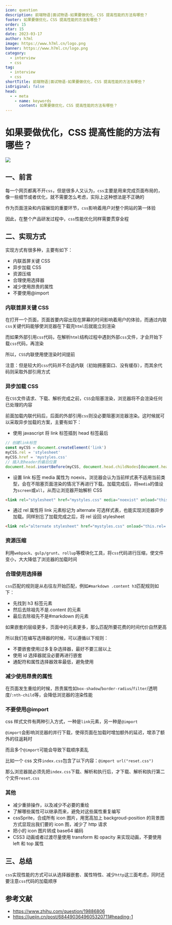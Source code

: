 ```yaml
---
icon: question
description: 前端物语|面试物语-如果要做优化，CSS 提高性能的方法有哪些？
footer: 如果要做优化，CSS 提高性能的方法有哪些？
order: 15
star: 15
date: 2023-03-17
author: h7ml
image: https://www.h7ml.cn/logo.png
banner: https://www.h7ml.cn/logo.png
category:
  - interview
  - css
tag:
  - interview
  - css
shortTitle: 前端物语|面试物语-如果要做优化，CSS 提高性能的方法有哪些？
isOriginal: false
head:
  - - meta
    - name: keywords
      content: 如果要做优化，CSS 提高性能的方法有哪些？
---
```


# 如果要做优化，CSS 提高性能的方法有哪些？

![](https://static.h7ml.cn/vitepress/assets/images/interview/c071c820-9fa3-11eb-ab90-d9ae814b240d.png)

## 一、前言

每一个网页都离不开`css`，但是很多人又认为，`css`主要是用来完成页面布局的，像一些细节或者优化，就不需要怎么考虑，实际上这种想法是不正确的

作为页面渲染和内容展现的重要环节，`css`影响着用户对整个网站的第一体验

因此，在整个产品研发过程中，`css`性能优化同样需要贯穿全程

## 二、实现方式

实现方式有很多种，主要有如下：

- 内联首屏关键 CSS
- 异步加载 CSS
- 资源压缩
- 合理使用选择器
- 减少使用昂贵的属性
- 不要使用@import

### 内联首屏关键 CSS

在打开一个页面，页面首要内容出现在屏幕的时间影响着用户的体验，而通过内联`css`关键代码能够使浏览器在下载完`html`后就能立刻渲染

而如果外部引用`css`代码，在解析`html`结构过程中遇到外部`css`文件，才会开始下载`css`代码，再渲染

所以，`CSS`内联使用使渲染时间提前

注意：但是较大的`css`代码并不合适内联（初始拥塞窗口、没有缓存），而其余代码则采取外部引用方式

### 异步加载 CSS

在`CSS`文件请求、下载、解析完成之前，`CSS`会阻塞渲染，浏览器将不会渲染任何已处理的内容

前面加载内联代码后，后面的外部引用`css`则没必要阻塞浏览器渲染。这时候就可以采取异步加载的方案，主要有如下：

- 使用 javascript 将 link 标签插到 head 标签最后

```js
// 创建link标签
const myCSS = document.createElement('link')
myCSS.rel = 'stylesheet'
myCSS.href = 'mystyles.css'
// 插入到header的最后位置
document.head.insertBefore(myCSS, document.head.childNodes[document.head.childNodes.length - 1].nextSibling)
```

- 设置 link 标签 media 属性为 noexis，浏览器会认为当前样式表不适用当前类型，会在不阻塞页面渲染的情况下再进行下载。加载完成后，将`media`的值设为`screen`或`all`，从而让浏览器开始解析 CSS

```html
<link rel="stylesheet" href="mystyles.css" media="noexist" onload="this.media='all'" />
```

- 通过 rel 属性将 link 元素标记为 alternate 可选样式表，也能实现浏览器异步加载。同样别忘了加载完成之后，将 rel 设回 stylesheet

```html
<link rel="alternate stylesheet" href="mystyles.css" onload="this.rel='stylesheet'" />
```

### 资源压缩

利用`webpack`、`gulp/grunt`、`rollup`等模块化工具，将`css`代码进行压缩，使文件变小，大大降低了浏览器的加载时间

### 合理使用选择器

`css`匹配的规则是从右往左开始匹配，例如`#markdown .content h3`匹配规则如下：

- 先找到 h3 标签元素
- 然后去除祖先不是.content 的元素
- 最后去除祖先不是#markdown 的元素

如果嵌套的层级更多，页面中的元素更多，那么匹配所要花费的时间代价自然更高

所以我们在编写选择器的时候，可以遵循以下规则：

- 不要嵌套使用过多复杂选择器，最好不要三层以上
- 使用 id 选择器就没必要再进行嵌套
- 通配符和属性选择器效率最低，避免使用

### 减少使用昂贵的属性

在页面发生重绘的时候，昂贵属性如`box-shadow`/`border-radius`/`filter`/透明度/`:nth-child`等，会降低浏览器的渲染性能

### 不要使用@import

css 样式文件有两种引入方式，一种是`link`元素，另一种是`@import`

`@import`会影响浏览器的并行下载，使得页面在加载时增加额外的延迟，增添了额外的往返耗时

而且多个`@import`可能会导致下载顺序紊乱

比如一个 css 文件`index.css`包含了以下内容：`@import url("reset.css")`

那么浏览器就必须先把`index.css`下载、解析和执行后，才下载、解析和执行第二个文件`reset.css`

### 其他

- 减少重排操作，以及减少不必要的重绘
- 了解哪些属性可以继承而来，避免对这些属性重复编写
- cssSprite，合成所有 icon 图片，用宽高加上 backgroud-position 的背景图方式显现出我们要的 icon 图，减少了 http 请求
- 把小的 icon 图片转成 base64 编码
- CSS3 动画或者过渡尽量使用 transform 和 opacity 来实现动画，不要使用 left 和 top 属性

## 三、总结

`css`实现性能的方式可以从选择器嵌套、属性特性、减少`http`这三面考虑，同时还要注意`css`代码的加载顺序

## 参考文献

- <https://www.zhihu.com/question/19886806>
- <https://juejin.cn/post/6844903649605320711#heading-1>
